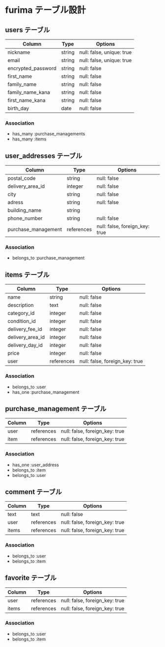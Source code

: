 # furima テーブル設計

## users テーブル

| Column             | Type   | Options                   |
| ------------------ | ------ | ------------------------- |
| nickname           | string | null: false, unique: true |
| email              | string | null: false, unique: true |
| encrypted_password | string | null: false               |
| first_name         | string | null: false               |
| family_name        | string | null: false               |
| family_name_kana   | string | null: false               |
| first_name_kana    | string | null: false               |
| birth_day          | date   | null: false               |

### Association

- has_many :purchase_managements
- has_many :items

## user_addresses テーブル

| Column              | Type       | Options                        |
| ------------------- | ---------- | ------------------------------ |
| postal_code         | string     | null: false                    |
| delivery_area_id    | integer    | null: false                    |
| city                | string     | null: false                    |
| adress              | string     | null: false                    |
| building_name       | string     |                                |
| phone_number        | string     | null: false                    |
| purchase_management | references | null: false, foreign_key: true |

### Association

- belongs_to :purchase_management

## items テーブル

| Column           | Type       | Options                        |
| ---------------- | ---------- | ------------------------------ |
| name             | string     | null: false                    |
| description      | text       | null: false                    |
| category_id      | integer    | null: false                    |
| condition_id     | integer    | null: false                    |
| delivery_fee_id  | integer    | null: false                    |
| delivery_area_id | integer    | null: false                    |
| delivery_day_id  | integer    | null: false                    |
| price            | integer    | null: false                    |
| user             | references | null: false, foreign_key: true |

### Association

- belongs_to :user
- has_one :purchase_management

## purchase_management テーブル

| Column | Type       | Options                        |
| ------ | ---------- | ------------------------------ |
| user   | references | null: false, foreign_key: true |
| item   | references | null: false, foreign_key: true |

### Association

- has_one :user_address
- belongs_to :item
- belongs_to :user

## comment テーブル

| Column | Type       | Options                        |
| ------ | ---------- | ------------------------------ |
| text   | text       | null: false                    |
| user   | references | null: false, foreign_key: true |
| items  | references | null: false, foreign_key: true |

### Association

- belongs_to :user
- belongs_to :item

## favorite テーブル

| Column | Type       | Options                        |
| ------ | ---------- | ------------------------------ |
| user   | references | null: false, foreign_key: true |
| items  | references | null: false, foreign_key: true |

### Association

- belongs_to :user
- belongs_to :item
